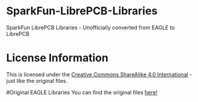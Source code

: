 # SparkFun-LibrePCB-Libraries
SparkFun LibrePCB Libraries - Unofficially converted from EAGLE to LibrePCB

# License Information
This is licensed under the [Creative Commons ShareAlike 4.0 International](https://creativecommons.org/licenses/by-sa/4.0/) - just like the original files.

#Original EAGLE Libraries
You can find the original files [here!](https://github.com/sparkfun/SparkFun-Eagle-Libraries/)
